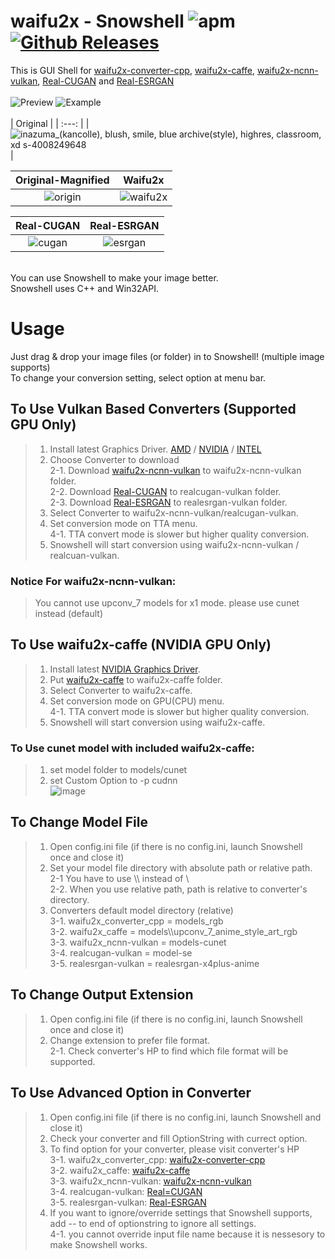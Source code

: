 # waifu2x - Snowshell ![apm](https://img.shields.io/github/license/YukihoAA/waifu2x_snowshell) [![Github Releases](https://img.shields.io/github/downloads/YukihoAA/waifu2x_snowshell/total.svg)](https://github.com/YukihoAA/waifu2x_snowshell/releases)

This is GUI Shell for [waifu2x-converter-cpp](https://github.com/DeadSix27/waifu2x-converter-cpp), [waifu2x-caffe](https://github.com/lltcggie/waifu2x-caffe), [waifu2x-ncnn-vulkan](https://github.com/nihui/waifu2x-ncnn-vulkan), [Real-CUGAN](https://github.com/nihui/realcugan-ncnn-vulkan) and [Real-ESRGAN](https://github.com/xinntao/Real-ESRGAN-ncnn-vulkan) <br/> <br/>
![Preview](https://github.com/YukihoAA/waifu2x_snowshell/blob/master/Preview.PNG) ![Example](https://github.com/YukihoAA/waifu2x_snowshell/blob/master/Example.PNG) <br /> <br/>
| Original |
| :---: |
| ![inazuma_(kancolle), blush, smile, blue archive(style), highres, classroom, xd s-4008249648](https://user-images.githubusercontent.com/20253131/196036227-386859a3-7a47-4224-ba46-a6e084a22fb6.png) |

| Original-Magnified | Waifu2x |
| :---: | :---: |
|  ![origin](https://user-images.githubusercontent.com/20253131/196035794-a5da8b46-7fc1-498a-a35b-12fdb92c60ae.PNG)  | ![waifu2x](https://user-images.githubusercontent.com/20253131/196035799-86897dbe-5535-4b87-a246-3720913644e4.PNG) | <br/>

| Real-CUGAN | Real-ESRGAN |
| :---: | :---: |
| ![cugan](https://user-images.githubusercontent.com/20253131/196035811-a5194833-f572-43ac-b03f-52b4626c3121.PNG) | ![esrgan](https://user-images.githubusercontent.com/20253131/196035813-31796abe-0bfe-4824-a406-60e01de5c8fd.PNG) |

 <br/>
You can use Snowshell to make your image better. <br/>
Snowshell uses C++ and Win32API. 

# Usage
Just drag & drop your image files (or folder) in to Snowshell! (multiple image supports) <br/>
To change your conversion setting, select option at menu bar. <br/>

## To Use Vulkan Based Converters (Supported GPU Only)
> 1. Install latest Graphics Driver. [AMD](https://www.amd.com/en/support) / [NVIDIA](https://www.nvidia.co.kr/Download/index.aspx) / [INTEL](https://www.intel.com/content/www/us/en/support/detect.html) <br/>
> 2. Choose Converter to download <br/>
> 2-1. Download [waifu2x-ncnn-vulkan](https://github.com/nihui/waifu2x-ncnn-vulkan/releases) to waifu2x-ncnn-vulkan folder. <br/>
> 2-2. Download [Real-CUGAN](https://github.com/nihui/realcugan-ncnn-vulkan) to realcugan-vulkan folder. <br/>
> 2-3. Download [Real-ESRGAN](https://github.com/xinntao/Real-ESRGAN-ncnn-vulkan) to realesrgan-vulkan folder. <br/>
> 3. Select Converter to waifu2x-ncnn-vulkan/realcugan-vulkan. <br/>
> 4. Set conversion mode on TTA menu. <br/>
> 4-1. TTA convert mode is slower but higher quality conversion. <br/>
> 5. Snowshell will start conversion using waifu2x-ncnn-vulkan / realcuan-vulkan.

### Notice For waifu2x-ncnn-vulkan:
> You cannot use upconv_7 models for x1 mode. please use cunet instead (default)

## To Use waifu2x-caffe (NVIDIA GPU Only)
> 1. Install latest [NVIDIA Graphics Driver](https://www.nvidia.co.kr/Download/index.aspx). <br/>
> 2. Put [waifu2x-caffe](https://github.com/lltcggie/waifu2x-caffe/releases) to waifu2x-caffe folder. <br/>
> 3. Select Converter to waifu2x-caffe. <br/>
> 4. Set conversion mode on GPU(CPU) menu. <br/>
> 4-1. TTA convert mode is slower but higher quality conversion. <br/>
> 5. Snowshell will start conversion using waifu2x-caffe.

### To Use cunet model with included waifu2x-caffe:
> 1. set model folder to models/cunet
> 2. set Custom Option to -p cudnn <br/>
> ![image](https://user-images.githubusercontent.com/20253131/71813700-aeede580-30bd-11ea-84a7-63d49a9fe6b6.png)

## To Change Model File
> 1. Open config.ini file (if there is no config.ini, launch Snowshell once and close it) <br/>
> 2. Set your model file directory with absolute path or relative path. <br/>
> 2-1 You have to use \\\\ instead of \ <br/>
> 2-2. When you use relative path, path is relative to converter's directory. <br/>
> 3. Converters default model directory (relative) <br/>
> 3-1. waifu2x_converter_cpp = models_rgb <br/>
> 3-2. waifu2x_caffe = models\\\\upconv_7_anime_style_art_rgb <br/>
> 3-3. waifu2x_ncnn-vulkan = models-cunet <br/>
> 3-4. realcugan-vulkan = model-se <br/>
> 3-5. realesrgan-vulkan = realesrgan-x4plus-anime <br/>

## To Change Output Extension
> 1. Open config.ini file (if there is no config.ini, launch Snowshell once and close it) <br/>
> 2. Change extension to prefer file format. <br/>
> 2-1. Check converter's HP to find which file format will be supported. <br/>

## To Use Advanced Option in Converter
> 1. Open config.ini file (if there is no config.ini, launch Snowshell and close it) <br/>
> 2. Check your converter and fill OptionString with currect option. <br/>
> 3. To find option for your converter, please visit converter's HP <br/>
> 3-1. waifu2x_converter_cpp: [waifu2x-converter-cpp](https://github.com/DeadSix27/waifu2x-converter-cpp) <br/>
> 3-2. waifu2x_caffe: [waifu2x-caffe](https://github.com/lltcggie/waifu2x-caffe) <br/>
> 3-3. waifu2x_ncnn-vulkan: [waifu2x-ncnn-vulkan](https://github.com/nihui/waifu2x-ncnn-vulkan) <br/>
> 3-4. realcugan-vulkan: [Real=CUGAN](https://github.com/nihui/realcugan-ncnn-vulkan) <br/>
> 3-5. realesrgan-vulkan: [Real-ESRGAN](https://github.com/xinntao/Real-ESRGAN-ncnn-vulkan) <br/>
> 4. If you want to ignore/override settings that Snowshell supports, add -- to end of optionstring to ignore all settings.<br/>
> 4-1. you cannot override input file name because it is nessesory to make Snowshell works.
